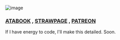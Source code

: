 ![image](https://github.com/user-attachments/assets/e61232e6-0108-4a7b-bcd8-255f0c185c23)
### [ATABOOK](https://reiifayrezuu.atabook.org/) , [STRAWPAGE](https://reiivrynnzu.straw.page/) , [PATREON](https://www.patreon.com/c/reii_vrynnwaffls/about)
If I have energy to code, I'll make this detailed. Soon.
